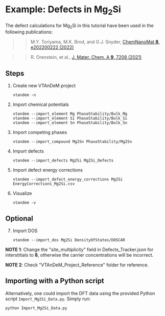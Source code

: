 # Example: Defects in Mg<sub>2</sub>Si

The defect calculations for Mg<sub>2</sub>Si in this tutorial have been used in the following publications:

>> M.Y. Toriyama, M.K. Brod, and G.J. Snyder,
   [ChemNanoMat **8**, e202200222 (2022)](https://doi.org/10.1002/cnma.202200222)

>> R. Orenstein, et al.,
   [J. Mater. Chem. A **9**, 7208 (2021)](https://doi.org/10.1039/D1TA00115A)


## Steps

1. Create new VTAnDeM project
	```
	vtandem -n
	```

2. Import chemical potentials
	```
	vtandem --import_element Mg PhaseStability/Bulk_Mg
	vtandem --import_element Si PhaseStability/Bulk_Si
	vtandem --import_element Sn PhaseStability/Bulk_Sn
	```

3. Import competing phases
	```
	vtandem --import_compound Mg2Sn PhaseStability/Mg2Sn
	```

4. Import defects
	```
	vtandem --import_defects Mg2Si Mg2Si_Defects
	```

5. Import defect energy corrections
	```
	vtandem --import_defect_energy_corrections Mg2Si EnergyCorrections_Mg2Si.csv
	```

6. Visualize
	```
	vtandem -v
	```

## Optional

7. Import DOS
	```
	vtandem --import_dos Mg2Si DensityOfStates/DOSCAR
	```

**NOTE 1**: Change the "site_multiplicity" field in Defects_Tracker.json for interstitials to **8**, otherwise the carrier concentrations will be incorrect.

**NOTE 2**: Check "VTAnDeM_Project_Reference" folder for reference.


## Importing with a Python script

Alternatively, one could import the DFT data using the provided Python script `Import_Mg2Si_Data.py`. Simply run:

	python Import_Mg2Si_Data.py

